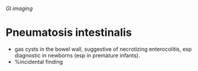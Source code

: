 ###### GI imaging

# Pneumatosis intestinalis
- gas cysts in the bowel wall, suggestive of necrotizing enterocolitis, esp diagnostic in newborns (esp in premature infants).
- %incidental finding
